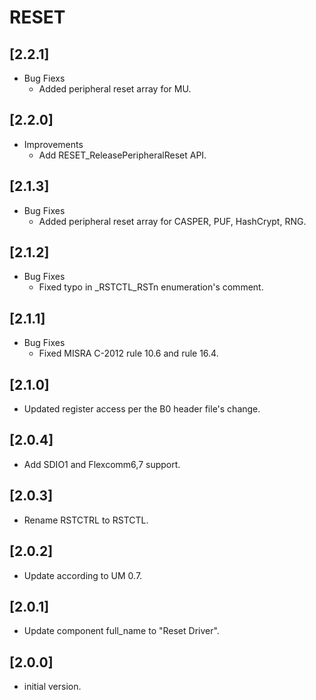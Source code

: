 # RESET

## [2.2.1]

- Bug Fiexs
  - Added peripheral reset array for MU.

## [2.2.0]

- Improvements
  - Add RESET_ReleasePeripheralReset API.

## [2.1.3]

- Bug Fixes
  - Added peripheral reset array for CASPER, PUF, HashCrypt, RNG.

## [2.1.2]

- Bug Fixes
  - Fixed typo in _RSTCTL_RSTn enumeration's comment.

## [2.1.1]

- Bug Fixes
  - Fixed MISRA C-2012 rule 10.6 and rule 16.4.

## [2.1.0]

- Updated register access per the B0 header file's change.

## [2.0.4]

- Add SDIO1 and Flexcomm6,7 support.

## [2.0.3]

- Rename RSTCTRL to RSTCTL.

## [2.0.2]

- Update according to UM 0.7.

## [2.0.1]

- Update component full_name to "Reset Driver".

## [2.0.0]

- initial version.
